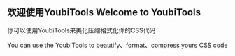 ## 欢迎使用YoubiTools  Welcome to YoubiTools

你可以使用YoubiTools来美化压缩格式化你的CSS代码

You can use the YoubiTools to beautify、format、compress yours CSS code

